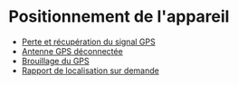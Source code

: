 # Positionnement de l'appareil

- [Perte et récupération du signal GPS](positionnement-de-lappareil/perte-et-recuperation-du-signal-gps.md)
- [Antenne GPS déconnectée](positionnement-de-lappareil/antenne-gps-deconnectee.md)
- [Brouillage du GPS](positionnement-de-lappareil/brouillage-du-gps.md)
- [Rapport de localisation sur demande](positionnement-de-lappareil/rapport-de-localisation-sur-demande.md)